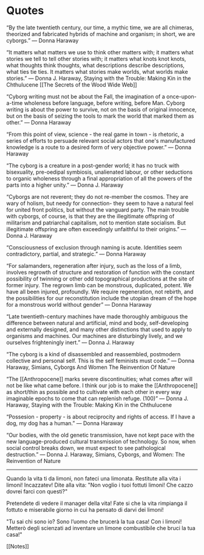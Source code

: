 # Quotes

“By the late twentieth century, our time, a mythic time, we are all chimeras, theorized and fabricated hybrids of machine and organism; in short, we are cyborgs.”
― Donna Haraway

“It matters what matters we use to think other matters with; it matters what stories we tell to tell other stories with; it matters what knots knot knots, what thoughts think thoughts, what descriptions describe descriptions, what ties tie ties. It matters what stories make worlds, what worlds make stories.”
― Donna J. Haraway, Staying with the Trouble: Making Kin in the Chthulucene [[The Secrets of the Wood Wide Web]]

“Cyborg writing must not be about the Fall, the imagination of a once-upon-a-time wholeness before language, before writing, before Man. Cyborg writing is about the power to survive, not on the basis of original innocence, but on the basis of seizing the tools to mark the world that marked them as other.”
― Donna Haraway

“From this point of view, science - the real game in town - is rhetoric, a series of efforts to persuade relevant social actors that one's manufactured knowledge is a route to a desired form of very objective power.”
― Donna Haraway

“The cyborg is a creature in a post-gender world; it has no truck with bisexuality, pre-oedipal symbiosis, unalienated labour, or other seductions to organic wholeness through a final appropriation of all the powers of the parts into a higher unity.”
― Donna J. Haraway

“Cyborgs are not reverent; they do not re-member the cosmos. They are wary of holism, but needy for connection- they seem to have a natural feel for united front politics, but without the vanguard party. The main trouble with cyborgs, of course, is that they are the illegitimate offspring of militarism and patriarchal capitalism, not to mention state socialism. But illegitimate offspring are often exceedingly unfaithful to their origins.”
― Donna J. Haraway

“Consciousness of exclusion through naming is acute. Identities seem contradictory, partial, and strategic.”
― Donna Haraway

“For salamanders, regeneration after injury, such as the loss of a limb, involves regrowth of structure and restoration of function with the constant possibility of twinning or other odd topographical productions at the site of former injury. The regrown limb can be monstrous, duplicated, potent. We have all been injured, profoundly. We require regeneration, not rebirth, and the possibilities for our reconstitution include the utopian dream of the hope for a monstrous world without gender”
― Donna Haraway

“Late twentieth-century machines have made thoroughly ambiguous the difference between natural and artificial, mind and body, self-developing and externally designed, and many other distinctions that used to apply to organisms and machines. Our machines are disturbingly lively, and we ourselves frighteningly inert.”
― Donna J. Haraway

“The cyborg is a kind of disassembled and reassembled, postmodern collective and personal self. This is the self feminists must code.”
― Donna Haraway, Simians, Cyborgs And Women The Reinvention Of Nature

“The [[Anthropocene]] marks severe discontinuities; what comes after will not be like what came before. I think our job is to make the [[Anthropocene]] as short/thin as possible and to cultivate with each other in every way imaginable epochs to come that can replenish refuge. (100)”
― Donna J. Haraway, Staying with the Trouble: Making Kin in the Chthulucene

“Possesion - property - is about reciprocity and rights of access. If I have a dog, my dog has a human.”
― Donna Haraway

“Our bodies, with the old genetic transmission, have not kept pace with the new language-produced cultural transmission of technology. So now, when social control breaks down, we must expect to see pathological destruction.”
― Donna J. Haraway, Simians, Cyborgs, and Women: The Reinvention of Nature

---

Quando la vita ti da limoni, non fateci una limonata. 
Restitute alla vita i limoni! 
Incazzatev! 
Dite alla vita:
"Non voglio i tuoi fottuti limoni! Che cazzo dovrei farci con questi?"

Pretendete di vedere il manager della vita! 
Fate si che la vita rimpianga il fottuto e miserabile giorno in cui ha pensato di darvi dei limoni! 

"Tu sai chi sono io? 
Sono l’uomo che brucerà la tua casa! 
Con i limoni! 
Metterò degli scienzati ad inventare un limone combustibile 
che bruci la tua casa!"

[[Notes]]